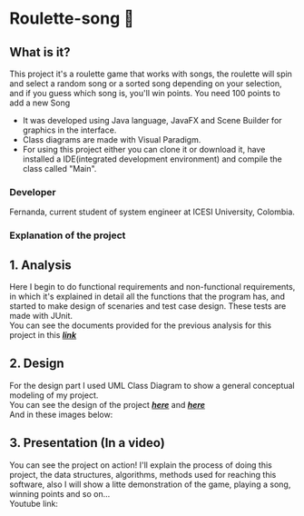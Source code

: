 # Roulette-song :musical_score:
## What is it?
This project it's a roulette game that works with songs, the roulette will spin and select a random song or a sorted song depending on
your selection, and if you guess which song is, you'll win points. You need 100 points to add a new Song<br>
- It was developed using Java language, JavaFX and Scene Builder for graphics in the interface.
- Class diagrams are made with Visual Paradigm.
- For using this project either you can clone it or download it, have installed a IDE(integrated development environment) and compile the class called "Main".
### Developer
Fernanda, current student of system engineer at ICESI University, Colombia.
### Explanation of the project
## 1. Analysis
Here I begin to do functional requirements and non-functional requirements, in which it's explained in detail all the functions that the program has, and started to make design of scenaries and test case design. These tests are made with JUnit.
<br>You can see the documents provided for the previous analysis for this project in this [***link***](INFORME.pdf)
## 2. Design
For the design part I used UML Class Diagram to show a general conceptual modeling of my project.
<br>You can see the design of the project [***here***](resources/data/ProyectoFinal.jpg) and [***here***](resources/data/Interfaz.jpg)
<br> And in these images below: 
## 3. Presentation (In a video)
You can see the project on action! I'll explain the process of doing this project, the data structures, algorithms, methods used for reaching this software, also I will show a litte demonstration of the game, playing a song, winning points and so on... <br>
Youtube link:
